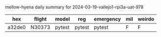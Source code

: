 mellow-hyena daily summary for 2024-03-19-vallejo1-rpi3a-uat-978

|hex|flight|model|reg|emergency|mil|weirdo|
|--|--|--|--|--|--|--|
|a32de0|N30373|pytest|pytest|pytest|F|F|
